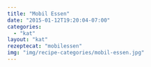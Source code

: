 ```yaml
---
title: "Mobil Essen"
date: "2015-01-12T19:20:04-07:00"
categories:
  - "kat"
layout: "kat"
rezeptecat: "mobilessen"
img: "img/recipe-categories/mobil-essen.jpg"
---
```

